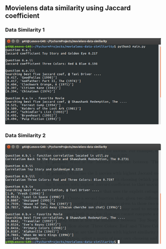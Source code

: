 ## Movielens data similarity using Jaccard coefficient

### Data Similarity 1
![Edit This](report/jaccard-coef-1.png)

### Data Similarity 2 
![Edit This](report/jaccard-coef-2.png)

